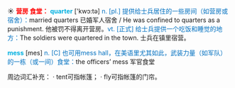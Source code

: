 ☀ <font color="red">**营房 食堂：**</font>
<font color="sky blue">**quarter**</font> ['kwɔ:tə] 
<font color="#0070c0">n. [pl.] 提供给士兵居住的一些房间（如营房或宿舍）：</font>married quarters 已婚军人宿舍 / He was confined to quarters as a punishment. 他被罚不得离开营房。<font color="#0070c0">vt. [正式] 给士兵提供一个吃饭和睡觉的地方：</font>The soldiers were quartered in the town. 士兵在镇里宿营。

<font color="sky blue">**mess**</font> [mes] 
<font color="#0070c0">n. [C] 也可用mess hall，在美语里尤其如此，武装力量（如军队）的一栋（或一间）食堂：</font>the officers’ mess 军官食堂

周边词汇补充：
· tent可指帐篷；
· fly可指帐篷的门帘。

